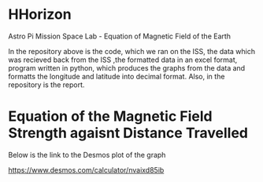 # HHorizon
Astro Pi Mission Space Lab - Equation of Magnetic Field of the Earth

In the repository above is the code, which we ran on the ISS, the data which was recieved back from the ISS ,the formatted data in an excel format, program written in python, which produces the graphs from the data and formatts the longitude and latitude into decimal format. Also, in the repository is the report.

# Equation of the Magnetic Field Strength agaisnt Distance Travelled

Below is the link to the Desmos plot of the graph

https://www.desmos.com/calculator/nvaixd85ib
